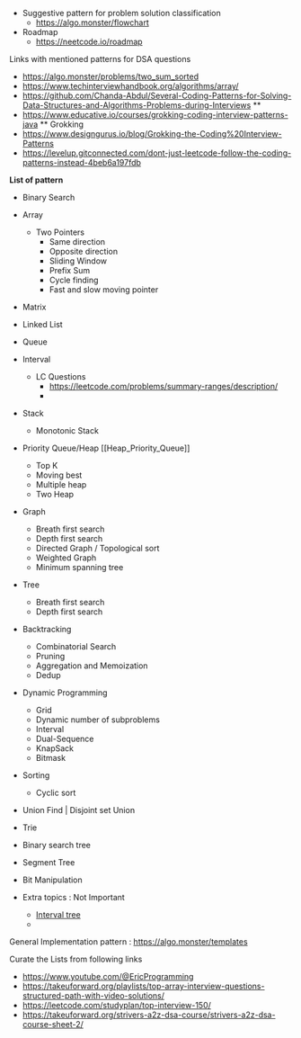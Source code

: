 * Suggestive pattern for problem solution classification 
	* https://algo.monster/flowchart
* Roadmap
	* https://neetcode.io/roadmap





Links with mentioned patterns for DSA questions
* https://algo.monster/problems/two_sum_sorted
* https://www.techinterviewhandbook.org/algorithms/array/
* https://github.com/Chanda-Abdul/Several-Coding-Patterns-for-Solving-Data-Structures-and-Algorithms-Problems-during-Interviews ** 
* https://www.educative.io/courses/grokking-coding-interview-patterns-java ** Grokking
* https://www.designgurus.io/blog/Grokking-the-Coding%20Interview-Patterns
* https://levelup.gitconnected.com/dont-just-leetcode-follow-the-coding-patterns-instead-4beb6a197fdb




**List of pattern**
* Binary Search
* Array
	* Two Pointers
		* Same direction
		* Opposite direction
		* Sliding Window
		* Prefix Sum
		* Cycle finding
		* Fast and slow moving pointer
* Matrix
* Linked List
* Queue
* Interval
	* LC Questions
		* https://leetcode.com/problems/summary-ranges/description/
		* 
* Stack
	* Monotonic Stack
* Priority Queue/Heap [[Heap_Priority_Queue]]
	* Top K
	* Moving best
	* Multiple heap
	* Two Heap
* Graph
	* Breath first search
	* Depth first search
	* Directed Graph / Topological sort
	* Weighted Graph
	* Minimum spanning tree
* Tree
	* Breath first search
	* Depth first search
* Backtracking
	* Combinatorial Search
	* Pruning
	* Aggregation and Memoization
	* Dedup
* Dynamic Programming
	* Grid
	* Dynamic number of subproblems
	* Interval
	* Dual-Sequence
	* KnapSack
	* Bitmask
* Sorting
	* Cyclic sort
* Union Find | Disjoint set Union
* Trie
* Binary search tree
* Segment Tree
* Bit Manipulation

* Extra topics : Not Important 
	* [Interval tree](https://www.geeksforgeeks.org/interval-tree/)
	* 



General Implementation pattern : https://algo.monster/templates



Curate the Lists from following links
* https://www.youtube.com/@EricProgramming
* https://takeuforward.org/playlists/top-array-interview-questions-structured-path-with-video-solutions/
* https://leetcode.com/studyplan/top-interview-150/
* https://takeuforward.org/strivers-a2z-dsa-course/strivers-a2z-dsa-course-sheet-2/